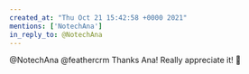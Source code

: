 ```yaml
---
created_at: "Thu Oct 21 15:42:58 +0000 2021"
mentions: ['NotechAna']
in_reply_to: @NotechAna
---
```


@NotechAna @feathercrm Thanks Ana! Really appreciate it! 🙏